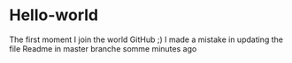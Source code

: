 # Hello-world
The first moment I join the world GitHub ;) 
I made a mistake in updating the file Readme in master branche somme minutes ago
